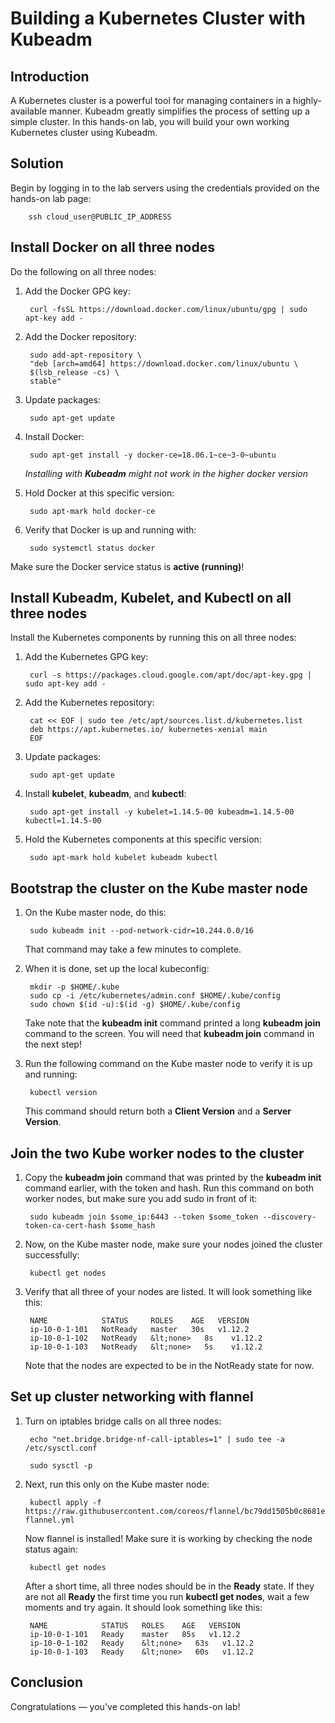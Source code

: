 # **Building a Kubernetes Cluster with Kubeadm**
## **Introduction**
A Kubernetes cluster is a powerful tool for managing containers in a highly-available manner. Kubeadm greatly simplifies the process of setting up a simple cluster. In this hands-on lab, you will build your own working Kubernetes cluster using Kubeadm.

## **Solution**
Begin by logging in to the lab servers using the credentials provided on the hands-on lab page:


        ssh cloud_user@PUBLIC_IP_ADDRESS

## **Install Docker on all three nodes**
Do the following on all three nodes:

1. Add the Docker GPG key:


        curl -fsSL https://download.docker.com/linux/ubuntu/gpg | sudo apt-key add -

2. Add the Docker repository:

        sudo add-apt-repository \
        "deb [arch=amd64] https://download.docker.com/linux/ubuntu \
        $(lsb_release -cs) \
        stable"

3. Update packages:

        sudo apt-get update
4. Install Docker:

        sudo apt-get install -y docker-ce=18.06.1~ce~3-0~ubuntu

    *Installing with **Kubeadm** might not work in the higher docker version*

5. Hold Docker at this specific version:

        sudo apt-mark hold docker-ce
    
    
6. Verify that Docker is up and running with:

        sudo systemctl status docker

Make sure the Docker service status is **active (running)**!

## **Install Kubeadm, Kubelet, and Kubectl on all three nodes**
Install the Kubernetes components by running this on all three nodes:

1. Add the Kubernetes GPG key:

        curl -s https://packages.cloud.google.com/apt/doc/apt-key.gpg | sudo apt-key add -

2. Add the Kubernetes repository:

        cat << EOF | sudo tee /etc/apt/sources.list.d/kubernetes.list
        deb https://apt.kubernetes.io/ kubernetes-xenial main
        EOF

3. Update packages:

        sudo apt-get update

4. Install **kubelet**, **kubeadm**, and **kubectl**:

        sudo apt-get install -y kubelet=1.14.5-00 kubeadm=1.14.5-00 kubectl=1.14.5-00

5. Hold the Kubernetes components at this specific version:

        sudo apt-mark hold kubelet kubeadm kubectl

## **Bootstrap the cluster on the Kube master node**
1. On the Kube master node, do this:

        sudo kubeadm init --pod-network-cidr=10.244.0.0/16
    That command may take a few minutes to complete.

2. When it is done, set up the local kubeconfig:

        mkdir -p $HOME/.kube
        sudo cp -i /etc/kubernetes/admin.conf $HOME/.kube/config
        sudo chown $(id -u):$(id -g) $HOME/.kube/config

    Take note that the **kubeadm init** command printed a long **kubeadm join** command to the screen. You will need that **kubeadm join** command in the next step!

3. Run the following command on the Kube master node to verify it is up and running:

        kubectl version
    This command should return both a **Client Version** and a **Server Version**.

## **Join the two Kube worker nodes to the cluster**

1. Copy the **kubeadm join** command that was printed by the **kubeadm init** command earlier, with the token and hash. Run this command on both worker nodes, but make sure you add sudo in front of it:

        sudo kubeadm join $some_ip:6443 --token $some_token --discovery-token-ca-cert-hash $some_hash

2. Now, on the Kube master node, make sure your nodes joined the cluster successfully:

        kubectl get nodes

3. Verify that all three of your nodes are listed. It will look something like this:

        NAME            STATUS     ROLES    AGE   VERSION
        ip-10-0-1-101   NotReady   master   30s   v1.12.2
        ip-10-0-1-102   NotReady   &lt;none>   8s    v1.12.2
        ip-10-0-1-103   NotReady   &lt;none>   5s    v1.12.2
    Note that the nodes are expected to be in the NotReady state for now.

## **Set up cluster networking with flannel**
1. Turn on iptables bridge calls on all three nodes:

        echo "net.bridge.bridge-nf-call-iptables=1" | sudo tee -a /etc/sysctl.conf

        sudo sysctl -p

2. Next, run this only on the Kube master node:

        kubectl apply -f https://raw.githubusercontent.com/coreos/flannel/bc79dd1505b0c8681ece4de4c0d86c5cd2643275/Documentation/kube-flannel.yml
    Now flannel is installed! Make sure it is working by checking the node status again:

        kubectl get nodes
    After a short time, all three nodes should be in the **Ready** state. If they are not all **Ready** the first time you run **kubectl get nodes**, wait a few moments and try again. It should look something like this:

        NAME            STATUS   ROLES    AGE   VERSION
        ip-10-0-1-101   Ready    master   85s   v1.12.2
        ip-10-0-1-102   Ready    &lt;none>   63s   v1.12.2
        ip-10-0-1-103   Ready    &lt;none>   60s   v1.12.2

## **Conclusion**

Congratulations — you've completed this hands-on lab!